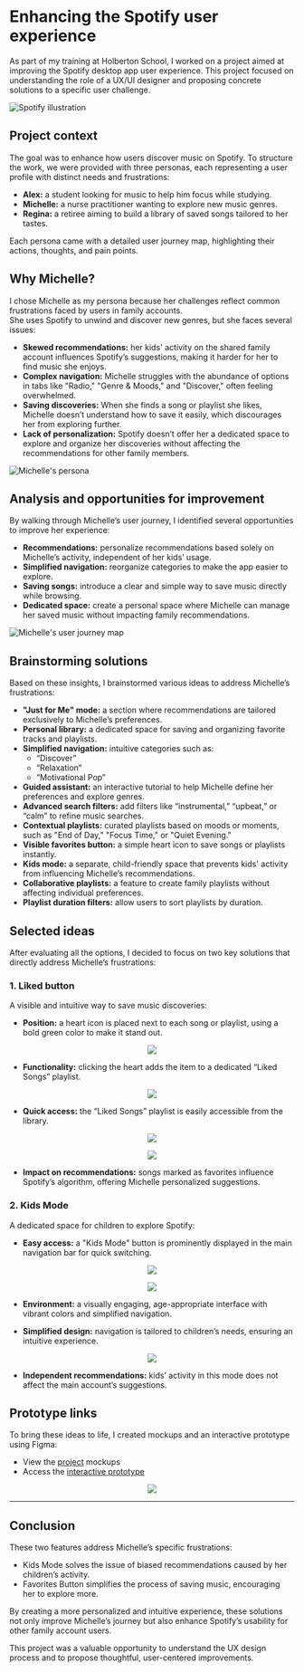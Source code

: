 # Enhancing the Spotify user experience

As part of my training at Holberton School, I worked on a project aimed at improving the Spotify desktop app user experience. This project focused on understanding the role of a UX/UI designer and proposing concrete solutions to a specific user challenge.

![Spotify illustration](./assets/images/spotify.webp "Spotify illustration")

## Project context

The goal was to enhance how users discover music on Spotify. To structure the work, we were provided with three personas, each representing a user profile with distinct needs and frustrations:

- **Alex:** a student looking for music to help him focus while studying.
- **Michelle:** a nurse practitioner wanting to explore new music genres.
- **Regina:** a retiree aiming to build a library of saved songs tailored to her tastes.

Each persona came with a detailed user journey map, highlighting their actions, thoughts, and pain points. 

## Why Michelle?

I chose Michelle as my persona because her challenges reflect common frustrations faced by users in family accounts.
<br>
She uses Spotify to unwind and discover new genres, but she faces several issues:

- **Skewed recommendations:** her kids' activity on the shared family account influences Spotify’s suggestions, making it harder for her to find music she enjoys.
- **Complex navigation:** Michelle struggles with the abundance of options in tabs like "Radio," "Genre & Moods," and "Discover," often feeling overwhelmed.
- **Saving discoveries:** When she finds a song or playlist she likes, Michelle doesn’t understand how to save it easily, which discourages her from exploring further.
- **Lack of personalization:** Spotify doesn’t offer her a dedicated space to explore and organize her discoveries without affecting the recommendations for other family members.

![Michelle's persona](./assets/images/persona-michelle.webp "Michelle's persona")

## Analysis and opportunities for improvement

By walking through Michelle’s user journey, I identified several opportunities to improve her experience:

- **Recommendations:** personalize recommendations based solely on Michelle’s activity, independent of her kids’ usage.
- **Simplified navigation:** reorganize categories to make the app easier to explore.
- **Saving songs:** introduce a clear and simple way to save music directly while browsing.
- **Dedicated space:** create a personal space where Michelle can manage her saved music without impacting family recommendations.

![Michelle's user journey map](./assets/images/user_journey_map-michelle.webp "Michelle's  user journey map")

## Brainstorming solutions

Based on these insights, I brainstormed various ideas to address Michelle’s frustrations:

- **"Just for Me" mode:** a section where recommendations are tailored exclusively to Michelle’s preferences.
- **Personal library:** a dedicated space for saving and organizing favorite tracks and playlists.
- **Simplified navigation:** intuitive categories such as:
    - “Discover”
    - “Relaxation”
    - “Motivational Pop”
- **Guided assistant:** an interactive tutorial to help Michelle define her preferences and explore genres.
- **Advanced search filters:** add filters like “instrumental,” “upbeat,” or “calm” to refine music searches.
- **Contextual playlists:** curated playlists based on moods or moments, such as "End of Day," "Focus Time," or "Quiet Evening."
- **Visible favorites button:** a simple heart icon to save songs or playlists instantly.
- **Kids mode:** a separate, child-friendly space that prevents kids' activity from influencing Michelle’s recommendations.
- **Collaborative playlists:** a feature to create family playlists without affecting individual preferences.
- **Playlist duration filters:** allow users to sort playlists by duration.

## Selected ideas

After evaluating all the options, I decided to focus on two key solutions that directly address Michelle’s frustrations:

### 1. Liked button

A visible and intuitive way to save music discoveries:

- **Position:** a heart icon is placed next to each song or playlist, using a bold green color to make it stand out.

<p align = "center">
    <img src="./assets/images/figma-spotify.webp">
</p>

- **Functionality:** clicking the heart adds the item to a dedicated “Liked Songs” playlist.

<p align = "center">
    <img src="./assets/images/figma-spotify-liked_song_button.webp">
</p>

- **Quick access:** the “Liked Songs” playlist is easily accessible from the library.

<p align = "center">
    <img src="./assets/images/figma-spotify-liked_songs_button.webp">
</p>

<p align = "center">
    <img src="./assets/images/figma-spotify-liked_songs.webp">
</p>

- **Impact on recommendations:** songs marked as favorites influence Spotify’s algorithm, offering Michelle personalized suggestions.

### 2. Kids Mode

A dedicated space for children to explore Spotify:

- **Easy access:** a "Kids Mode" button is prominently displayed in the main navigation bar for quick switching.

<p align = "center">
    <img src="./assets/images/figma-spotify-right_menu_button.webp">
</p>

<p align = "center">
    <img src="./assets/images/figma-spotify-kid_mode_button.webp">
</p>

- **Environment:** a visually engaging, age-appropriate interface with vibrant colors and simplified navigation.

- **Simplified design:** navigation is tailored to children’s needs, ensuring an intuitive experience.

<p align = "center">
    <img src="./assets/images/figma-spotify-kid_mode.webp">
</p>

- **Independent recommendations:** kids’ activity in this mode does not affect the main account’s suggestions.

## Prototype links

To bring these ideas to life, I created mockups and an interactive prototype using Figma:

- View the [project](https://www.figma.com/design/in6gAXTGaDjRtClfRgI1C8/Spotify?node-id=0-1&t=5IB8s6VsFYOaKkSk-1) mockups
- Access the [interactive prototype](https://www.figma.com/proto/in6gAXTGaDjRtClfRgI1C8/Spotify?node-id=0-1&t=5IB8s6VsFYOaKkSk-1)

<p align = "center">
    <img src="./assets/images/figma-spotify-mockups.webp">
</p>

---

## Conclusion

These two features address Michelle’s specific frustrations:

- Kids Mode solves the issue of biased recommendations caused by her children’s activity.
- Favorites Button simplifies the process of saving music, encouraging her to explore more.

By creating a more personalized and intuitive experience, these solutions not only improve Michelle’s journey but also enhance Spotify’s usability for other family account users.

This project was a valuable opportunity to understand the UX design process and to propose thoughtful, user-centered improvements.